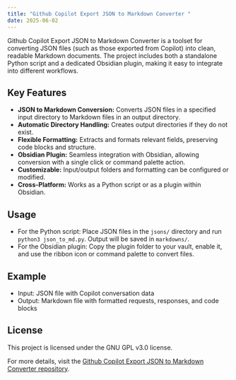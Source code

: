 ```yaml
---
title: "Github Copilot Export JSON to Markdown Converter "
date: 2025-06-02
---
```


Github Copilot Export JSON to Markdown Converter is a toolset for converting JSON files (such as those exported from Copilot) into clean, readable Markdown documents. The project includes both a standalone Python script and a dedicated Obsidian plugin, making it easy to integrate into different workflows.

## Key Features
- **JSON to Markdown Conversion:** Converts JSON files in a specified input directory to Markdown files in an output directory.
- **Automatic Directory Handling:** Creates output directories if they do not exist.
- **Flexible Formatting:** Extracts and formats relevant fields, preserving code blocks and structure.
- **Obsidian Plugin:** Seamless integration with Obsidian, allowing conversion with a single click or command palette action.
- **Customizable:** Input/output folders and formatting can be configured or modified.
- **Cross-Platform:** Works as a Python script or as a plugin within Obsidian.

## Usage
- For the Python script: Place JSON files in the `jsons/` directory and run `python3 json_to_md.py`. Output will be saved in `markdowns/`.
- For the Obsidian plugin: Copy the plugin folder to your vault, enable it, and use the ribbon icon or command palette to convert files.

## Example
- Input: JSON file with Copilot conversation data
- Output: Markdown file with formatted requests, responses, and code blocks

## License
This project is licensed under the GNU GPL v3.0 license.

For more details, visit the [Github Copilot Export JSON to Markdown Converter repository](https://github.com/FPGArtktic/copilot-export-json-to-markdown).
